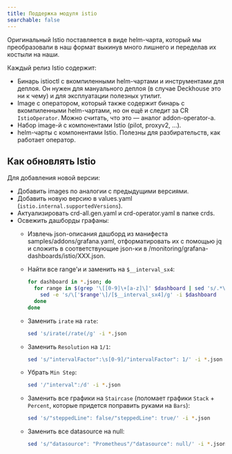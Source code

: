 ```yaml
---
title: Поддержка модуля istio
searchable: false
---
```


Оригинальный Istio поставляется в виде helm-чарта, который мы преобразовали в наш формат выкинув много лишнего и переделав их костыли на наши.

Каждый релиз Istio содержит:
* Бинарь istioctl с вкомпиленными helm-чартами и инструментами для деплоя. Он нужен для мануального деплоя (в случае Deckhouse это ни к чему) и для эксплуатации полезных утилит.
* Image с оператором, который также содержит бинарь с вкомпиленными helm-чартами, но он ещё и следит за CR `IstioOperator`. Можно считать, что это — аналог addon-operator-а.
* Набор image-й с компонентами Istio (pilot, proxyv2, ...).
* helm-чарты с компонентами Istio. Полезны для разбирательств, как работает оператор.

Как обновлять Istio
-------------------

Для добавления новой версии:
* Добавить images по аналогии с предыдущими версиями.
* Добавить новую версию в values.yaml (`istio.internal.supportedVersions`).
* Актуализировать crd-all.gen.yaml и crd-operator.yaml в папке crds.
* Освежить дашборды графаны:
  * Извлечь json-описания дашборд из манифеста samples/addons/grafana.yaml, отформатировать их с помощью jq и сложить в соответствующие json-ки в /monitoring/grafana-dashboards/istio/XXX.json.
  * Найти все range'и и заменить на `$__interval_sx4`:

    ```bash
    for dashboard in *.json; do
      for range in $(grep '\[[0-9]\+[a-z]\]' $dashboard | sed 's/.*\(\[[0-9][a-z]\]\).*/\1/g' | sort | uniq); do
        sed -e 's/\['$range'\]/[$__interval_sx4]/g' -i $dashboard
      done
    done
    ```

  * Заменить `irate` на `rate`:

    ```bash
    sed 's/irate(/rate(/g' -i *.json
    ```
  * Заменить `Resolution` на `1/1`:

    ```bash
    sed 's/"intervalFactor":\s[0-9]/"intervalFactor": 1/' -i *.json
    ```
  * Убрать `Min Step`:

    ```bash
    sed '/"interval":/d' -i *.json
    ```
  * Заменить все графики на `Staircase` (поломает графики `Stack` + `Percent`, которые придется поправить руками на `Bars`):

    ```bash
    sed 's/"steppedLine": false/"steppedLine": true/' -i *.json
    ```

  * Заменить все datasource на null:

    ```bash
    sed 's/"datasource": "Prometheus"/"datasource": null/' -i *.json
    ```

